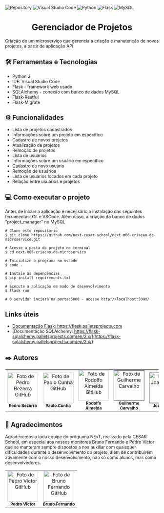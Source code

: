 ![Repository](https://img.shields.io/github/languages/count/next-cesar-school/next-m06-criacao-de-microservice)
![Visual Studio Code](https://img.shields.io/badge/Visual%20Studio%20Code-0078d7.svg?style=for-the-badge&logo=visual-studio-code&logoColor=white)
![Python](https://img.shields.io/badge/python-3670A0?style=for-the-badge&logo=python&logoColor=ffdd54)
![Flask](https://img.shields.io/badge/flask-%23000.svg?style=for-the-badge&logo=flask&logoColor=white)
![MySQL](https://img.shields.io/badge/mysql-%2300f.svg?style=for-the-badge&logo=mysql&logoColor=white)

<h1 align="center">Gerenciador de Projetos</h1>

Criação de um microserviço que gerencia a criação e manutenção de novos projetos, a partir de aplicação API.

## 🛠️ Ferramentas e Tecnologias

- Python 3
- IDE: Visual Studio Code
- Flask - framework web usado
- SQLAlchemy - conexão com banco de dados MySQL
- Flask-Restful
- Flask-Migrate

## ⚙️ Funcionalidades

- Lista de projetos cadastrados
- Informações sobre um projeto em específico
- Cadastro de novos projetos
- Atualização de projetos
- Remoção de projetos
- Lista de usuários
- Informações sobre um usuário em específico
- Cadastro de novo usuário
- Remoção de usuários
- Lista de usuários locados em cada projeto
- Relação entre usuários e projetos

## 💻 Como executar o projeto

Antes de iniciar a aplicação é necessário a instalação das seguintes ferramentas: Git e VSCode. Além disso, a criação do banco de dados "project_manager" no MySQL

    
    # Clone este repositório
    $ git clone https://github.com/next-cesar-school/next-m06-criacao-de-microservice.git

    # Acesse a pasta do projeto no terminal
    $ cd next-m06-criacao-de-microservico

    # Inicialize o programa no vscode
    $ code .

    # Instale as dependências
    $ pip install requirements.txt

    # Execute a aplicação em modo de desenvolvimento
    $ flask run

    # O servidor inciará na porta:5000 - acesse http://localhost:5000/ 

## Links úteis

- [Documentação Flask: https://flask.palletsprojects.com ](https://flask.palletsprojects.com)
- [Documentação SQLAlchemy: https://flask-sqlalchemy.palletsprojects.com/en/2.x/](https://flask-sqlalchemy.palletsprojects.com/en/2.x/)

## ✒️ Autores

<table>
  <tr>
    <td align="center">
      <a href="https://github.com/pedronb">
        <img src="https://avatars.githubusercontent.com/u/101605764?v=4" width="100px;" alt="Foto de Pedro Bezerra GitHub"/><br>
        <sub>
          <b>Pedro Bezerra</b>
        </sub>
      </a>
    </td>
    <td align="center">
      <a href="https://github.com/PauloCunha4741">
        <img src="https://avatars.githubusercontent.com/u/100804589?v=4" width="100px;" alt="Foto de Paulo Cunha GitHub"/><br>
        <sub>
          <b>Paulo Cunha</b>
        </sub>
      </a>
    </td>
    <td align="center">
      <a href="https://github.com/rdfalmeida">
        <img src="https://avatars.githubusercontent.com/u/82606681?v=4" width="100px;" alt="Foto de Rodolfo Almeida GitHub"/><br>
        <sub>
          <b>Rodolfo Almeida</b>
        </sub>
      </a>
    </td>
    <td align="center">
      <a href="">
        <img src="https://pps.whatsapp.net/v/t61.24694-24/146727662_444870719892891_6316879880955366861_n.jpg?ccb=11-4&oh=990189892b0cc689a44d3e5f81c9f7d3&oe=62BAD732" width="100px;" alt="Foto de Guilherme Carvalho"/><br>
        <sub>
          <b>Guilherme Carvalho</b>
        </sub>
      </a>
    </td>
    <td align="center">
      <a href="">
        <img src="https://pps.whatsapp.net/v/t61.24694-24/266945878_156782213338150_2540409486423836171_n.jpg?ccb=11-4&oh=01_AVyomvyqcdtIc16-axd5C0kFfdqEv1UsKxpi4vl6AREoYw&oe=62B9036D" width="100px;" alt="Foto de Joab Souza"/><br>
        <sub>
          <b>Joab Souza</b>
        </sub>
      </a>
    </td>
  </tr>
</table>

## 🎁 Agradecimentos

Agradecemos a toda equipe do programa NExT, realizado pela CESAR School, em especial aos nossos monitores Bruno Fernando e Pedro Victor que se manteram sempre dispostos a nos auxiliar com quaisquer dificuldades durante o desenvolvimento do projeto, além de contribuirem ativamente com o nosso desenvolvimento, não só como alunos, mas como desenvolvedores. 

<table>
  <tr>
    <td align="center">
      <a href="https://github.com/PedroVFPS">
        <img src="https://pps.whatsapp.net/v/t61.24694-24/117654423_642983866656788_8831793664379222594_n.jpg?ccb=11-4&oh=01_AVzaVtAVXdOjrlkxiDrqnGGjEUekbqULpRFXbOoBJcVOdQ&oe=62B9AB17" width="100px;" alt="Foto de Pedro Victor GitHub"/><br>
        <sub>
          <b>Pedro Victor</b>
        </sub>
      </a>
    </td>
    <td align="center">
      <a href="https://github.com/bruno-fernando-cesar">
        <img src="https://pps.whatsapp.net/v/t61.24694-24/171588438_482304789782339_7917223393483284820_n.jpg?stp=dst-jpg_s96x96&ccb=11-4&oh=01_AVwopModvtQqoGDQ2dIGoWGJb4U6Es5aIdVCCmXgejIuKA&oe=62BB1204" width="100px;" alt="Foto de Bruno Fernando GitHub"/><br>
        <sub>
          <b>Bruno Fernando</b>
        </sub>
      </a>
    </td>


